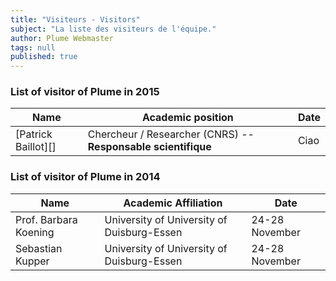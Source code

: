 ```yaml
---
title: "Visiteurs - Visitors"
subject: "La liste des visiteurs de l'équipe."
author: Plume Webmaster
tags: null
published: true
---
```


### List of visitor of Plume in 2015


Name  |  Academic position  |  Date
----  |  -----------------  |  ----
[Patrick Baillot][]    | Chercheur / Researcher (CNRS) -- **Responsable scientifique** | Ciao



### List of visitor of Plume in 2014

Name  |  Academic Affiliation  |  Date
----    |   -----------------    |    ----
Prof. Barbara Koening   |  University of University of Duisburg-Essen | 24-28 November
Sebastian Kupper  |  University of University of Duisburg-Essen | 24-28 November

